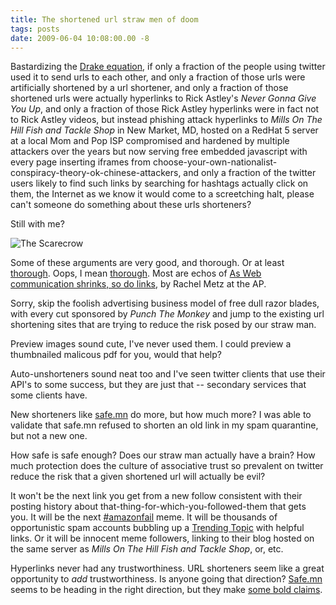 ```yaml
---
title: The shortened url straw men of doom
tags: posts
date: 2009-06-04 10:08:00.00 -8
---
```

Bastardizing the [Drake
equation](http://en.wikipedia.org/wiki/Drake_equation), if only a fraction of
the people using twitter used it to send urls to each other, and only a
fraction of those urls were artificially shortened by a url shortener, and
only a fraction of those shortened urls were actually hyperlinks to Rick
Astley's _Never Gonna Give You Up_, and only a fraction of those Rick Astley
hyperlinks were in fact not to Rick Astley videos, but instead phishing attack
hyperlinks to _Mills On The Hill Fish and Tackle Shop_ in New Market, MD,
hosted on a RedHat 5 server at a local Mom and Pop ISP compromised and
hardened by multiple attackers over the years but now serving free embedded
javascript with every page inserting iframes from choose-your-own-nationalist-
conspiracy-theory-ok-chinese-attackers, and only a fraction of the twitter
users likely to find such links by searching for hashtags actually click on
them, the Internet as we know it would come to a screetching halt, please
can't someone do something about these urls shorteners?

Still with me?

![The Scarecrow](/images/scarecrow_wizard.jpg)

Some of these arguments are very good, and thorough. Or at least [thorough](http://is.gd/O7SF). Oops, I mean [thorough](http://unweary.com/2009/04/the-security-implications-of-url-shortening-services.html). Most are echos of [As Web communication shrinks, so do links](http://hosted.ap.org/dynamic/stories/U/US_TEC_SHRINKING_URLS?SITE=AP&SECTION=HOME&TEMPLATE=DEFAULT&CTIME=2009-05-31-13-09-39), by Rachel Metz at the AP.

Sorry, skip the foolish advertising business model of free dull razor blades,
with every cut sponsored by _Punch The Monkey_ and jump to the existing url
shortening sites that are trying to reduce the risk posed by our straw man.

Preview images sound cute, I've never used them. I could preview a thumbnailed
malicous pdf for you, would that help?

Auto-unshorteners sound neat too and I've seen twitter clients that use their
API's to some success, but they are just that -- secondary services that some
clients have.

New shorteners like [safe.mn](http://safe.mn/) do more, but how much more? I
was able to validate that safe.mn refused to shorten an old link in my spam
quarantine, but not a new one.

How safe is safe enough? Does our straw man actually have a brain? How much
protection does the culture of associative trust so prevalent on twitter
reduce the risk that a given shortened url will actually be evil?

It won't be the next link you get from a new follow consistent with their
posting history about that-thing-for-which-you-followed-them that gets you. It
will be the next [#amazonfail](http://www.shirky.com/weblog/2009/04/the-failure-of-amazonfail/) meme. It will be thousands of opportunistic spam
accounts bubbling up a [Trending Topic](http://twitter.com/trendingtopics)
with helpful links. Or it will be innocent meme followers, linking to their
blog hosted on the same server as _Mills On The Hill Fish and Tackle Shop_,
or, etc.

Hyperlinks never had any trustworthiness. URL shorteners seem like a great
opportunity to _add_ trustworthiness. Is anyone going that direction?
[Safe.mn](http://safe.mn/) seems to be heading in the right direction, but
they make [some bold claims](http://safe.mn/faq/#tests).

